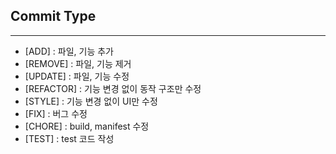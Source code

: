 ## Commit Type
---
* [ADD] : 파일, 기능 추가
* [REMOVE] : 파일, 기능 제거
* [UPDATE] : 파일, 기능 수정
* [REFACTOR] : 기능 변경 없이 동작 구조만 수정
* [STYLE] : 기능 변경 없이 UI만 수정
* [FIX] : 버그 수정
* [CHORE] : build, manifest 수정
* [TEST] : test 코드 작성